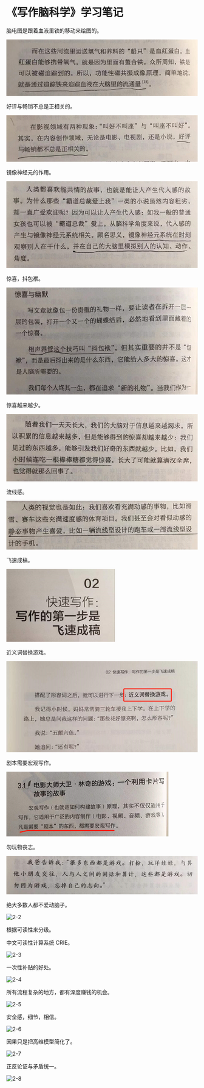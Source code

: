 # 《写作脑科学》学习笔记

脑电图是跟着血液里铁的移动来绘图的。

![1-1](1-1.png)

好评与畅销不总是正相关的。

![1-2](1-2.png)

镜像神经元的作用。

![1-3](1-3.png)

惊喜，抖包袱。

![1-4](1-4.png)

惊喜越来越少。

![1-5](1-5.png)

流线感。

![1-6](1-6.png)

飞速成稿。

<img src="1-7.png" alt="1-7" style="zoom:80%;" />

近义词替换游戏。

![1-8](1-8.png)

剧本需要宏观写作。

![1-9](1-9.png)

勿玩物丧志。

![2-1](2-1.png)

绝大多数人都不爱动脑子。

![2-2](D:\0-博客\study_log\《写作脑科学》\2-2.png)

根据可读性来分级。

中文可读性计算系统 CRIE。

![2-3](D:\0-博客\study_log\《写作脑科学》\2-3.jpg)

一次性补贴的好处。

![2-4](D:\0-博客\study_log\《写作脑科学》\2-4.png)

所有流程复杂的地方，都有深度赚钱的机会。

![2-5](D:\0-博客\study_log\《写作脑科学》\2-5.png)

安全感，细节，相信。

![2-6](D:\0-博客\study_log\《写作脑科学》\2-6.png)

因果只是把高维模型简化了。

![2-7](D:\0-博客\study_log\《写作脑科学》\2-7.png)

正反论证与矛盾统一。

![2-8](D:\0-博客\study_log\《写作脑科学》\2-8.png)
